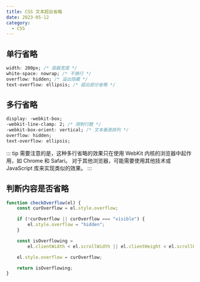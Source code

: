 ```yaml
---
title: CSS 文本超出省略
date: 2023-05-12
category:
  - CSS
---
```


## 单行省略

```css
width: 200px; /* 容器宽度 */
white-space: nowrap; /* 不换行 */
overflow: hidden; /* 溢出隐藏 */
text-overflow: ellipsis; /* 超出部分省略 */
```

## 多行省略

```css
display: -webkit-box;
-webkit-line-clamp: 2; /* 限制行数 */
-webkit-box-orient: vertical; /* 文本垂直排列 */
overflow: hidden;
text-overflow: ellipsis;
```

::: tip
需要注意的是，这种多行省略的效果只在使用 WebKit 内核的浏览器中起作用，如 Chrome 和 Safari。
对于其他浏览器，可能需要使用其他技术或 JavaScript 库来实现类似的效果。
:::

## 判断内容是否省略

```js
function checkOverflow(el) {
	const curOverflow = el.style.overflow;

	if (!curOverflow || curOverflow === "visible") {
		el.style.overflow = "hidden";
	}

	const isOverflowing =
		el.clientWidth < el.scrollWidth || el.clientHeight < el.scrollHeight;

	el.style.overflow = curOverflow;

	return isOverflowing;
}
```
